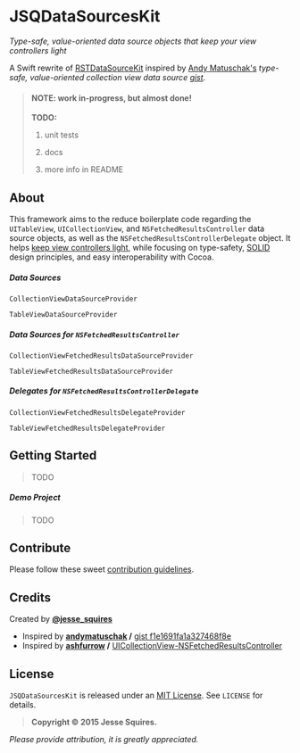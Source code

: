 # JSQDataSourcesKit

*Type-safe, value-oriented data source objects that keep your view controllers light*

A Swift rewrite of [RSTDataSourceKit](https://github.com/rosettastone/RSTDataSourceKit) inspired by [Andy Matuschak's](https://github.com/andymatuschak) *type-safe, value-oriented collection view data source [gist](https://gist.github.com/andymatuschak/f1e1691fa1a327468f8e)*. 

>#### NOTE: work in-progress, but almost done!
>**TODO:**
>
> 1. unit tests
>
> 2. docs
>
> 3. more info in README

## About

This framework aims to the reduce boilerplate code regarding the `UITableView`, `UICollectionView`, and `NSFetchedResultsController` data source objects, as well as the `NSFetchedResultsControllerDelegate` object. It helps [keep view controllers light](http://www.objc.io/issue-1/), while focusing on type-safety, [SOLID](http://en.wikipedia.org/wiki/SOLID_(object-oriented_design)) design principles, and easy interoperability with Cocoa.

##### Data Sources

`CollectionViewDataSourceProvider`

`TableViewDataSourceProvider`

##### Data Sources for `NSFetchedResultsController`

`CollectionViewFetchedResultsDataSourceProvider`

`TableViewFetchedResultsDataSourceProvider`

##### Delegates for `NSFetchedResultsControllerDelegate`

`CollectionViewFetchedResultsDelegateProvider`

`TableViewFetchedResultsDelegateProvider`

## Getting Started

> TODO

##### Demo Project

> TODO

## Contribute

Please follow these sweet [contribution guidelines](https://github.com/jessesquires/HowToContribute).

## Credits

Created by [**@jesse_squires**](https://twitter.com/jesse_squires)

* Inspired by **[andymatuschak](https://github.com/andymatuschak) /** [gist f1e1691fa1a327468f8e](https://gist.github.com/andymatuschak/f1e1691fa1a327468f8e)
* Inspired by **[ashfurrow](https://github.com/ashfurrow) /** [UICollectionView-NSFetchedResultsController](https://github.com/ashfurrow/UICollectionView-NSFetchedResultsController)



## License

`JSQDataSourcesKit` is released under an [MIT License][mitLink]. See `LICENSE` for details.

>**Copyright &copy; 2015 Jesse Squires.**

*Please provide attribution, it is greatly appreciated.*

[mitLink]:http://opensource.org/licenses/MIT
